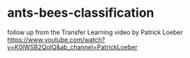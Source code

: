 # ants-bees-classification

follow up from the Transfer Learning video by Patrick Loeber
https://www.youtube.com/watch?v=K0lWSB2QoIQ&ab_channel=PatrickLoeber

